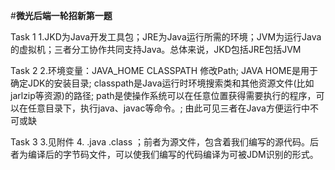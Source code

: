 #**微光后端一轮招新第一题**

Task 1
  1.JKD为Java开发工具包；JRE为Java运行所需的环境；JVM为运行Java的虚拟机；三者分工协作共同支持Java。总体来说，JKD包括JRE包括JVM
  
Task 2
  2.环境变量：JAVA_HOME  CLASSPATH  修改Path;
             JAVA HOME是用于确定JDK的安装目录;
             classpath是Java运行时环境搜索类和其他资源文件(比如jarlzip等资源)的路径;
             path是使操作系统可以在任意位置获得需要执行的程序，可以在任意目录下，执行java、javac等命令。;
             由此可见三者在Java方便运行中不可或缺

Task 3
  3.见附件
  4. .java .class ；前者为源文件，包含着我们编写的源代码。后者为编译后的字节码文件，可以使我们编写的代码编译为可被JDM识别的形式。